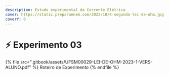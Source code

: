 ```yaml
---
description: Estudo experimental da Corrente Elétrica
cover: https://static.preparaenem.com/2022/10/4-segunda-lei-de-ohm.jpg
coverY: 0
---
```


# ⚡ Experimento 03

{% file src=".gitbook/assets/UFSM00029-LEI-DE-OHM-2023-1-VERS-ALUNO.pdf" %}
Roteiro de Experimento
{% endfile %}
